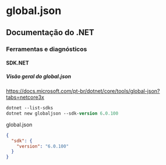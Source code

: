 # global.json

## Documentação do .NET

### Ferramentas e diagnósticos

#### SDK.NET

##### Visão geral do global.json

https://docs.microsoft.com/pt-br/dotnet/core/tools/global-json?tabs=netcore3x

```ps
dotnet --list-sdks
dotnet new globaljson --sdk-version 6.0.100
```

global.json
```json
{
  "sdk": {
    "version": "6.0.100"
  }
}
```
